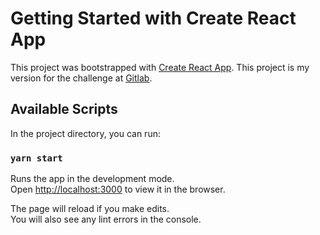 # Getting Started with Create React App

This project was bootstrapped with [Create React App](https://github.com/facebook/create-react-app).
This project is my version for the challenge at [Gitlab](https://lab.coodesh.com/leonardogviva/space-flight-news-20210823).

## Available Scripts

In the project directory, you can run:

### `yarn start`

Runs the app in the development mode.\
Open [http://localhost:3000](http://localhost:3000) to view it in the browser.

The page will reload if you make edits.\
You will also see any lint errors in the console.
